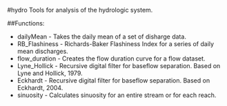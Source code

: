 #hydro
Tools for analysis of the hydrologic system.

##Functions:
* dailyMean - Takes the daily mean of a set of disharge data.
* RB_Flashiness - Richards-Baker Flashiness Index for a series of daily mean discharges.
* flow_duration - Creates the flow duration curve for a flow dataset.
* Lyne_Hollick - Recursive digital filter for baseflow separation. Based on Lyne and Hollick, 1979.
* Eckhardt - Recursive digital filter for baseflow separation. Based on Eckhardt, 2004.
* sinuosity - Calculates sinuosity for an entire stream or for each reach.
